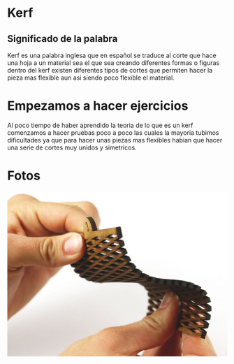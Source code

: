 # Kerf

## Significado de la palabra  

Kerf es una palabra inglesa que en español se traduce al corte que hace una
hoja a un material sea el que sea creando diferentes formas o figuras dentro
del kerf existen diferentes tipos de cortes que permiten hacer la pieza mas
flexible aun asi siendo poco flexible el material.

# Empezamos a hacer ejercicios 

Al poco tiempo de haber aprendido la teoria de lo que es un kerf comenzamos
a hacer pruebas poco a poco las cuales la mayoria tubimos dificultades ya
que para hacer unas piezas mas flexibles habian que hacer una serie de cortes
muy unidos y simetricos.


# Fotos 

![](https://github.com/aRnAu1012/3-Trimestre/blob/main/kerf-laser-cut3-wood.jpg)
